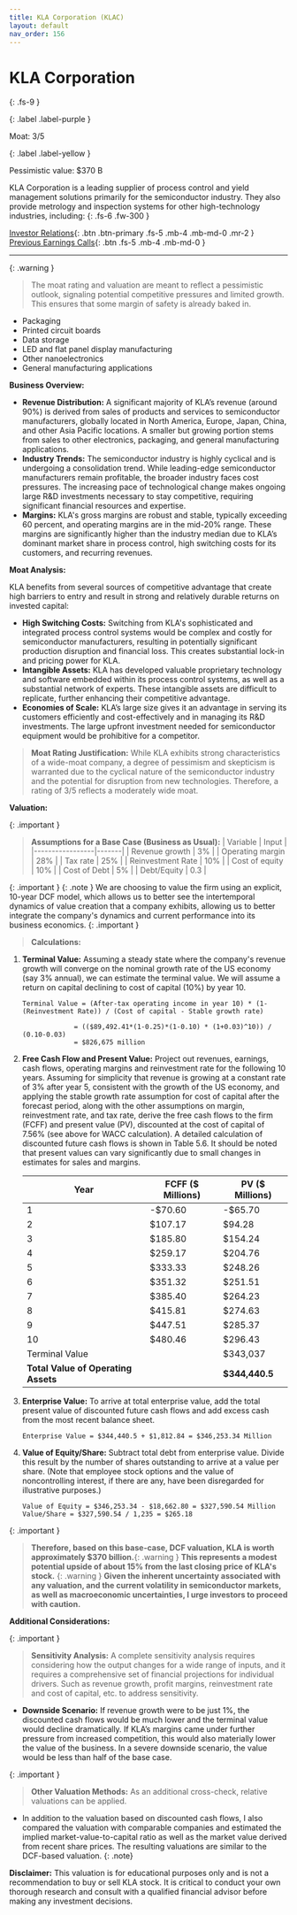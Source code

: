 ```yaml
---
title: KLA Corporation (KLAC)
layout: default
nav_order: 156
---
```


# KLA Corporation
{: .fs-9 }

{: .label .label-purple }

Moat: 3/5

{: .label .label-yellow }

Pessimistic value: $370 B

KLA Corporation is a leading supplier of process control and yield management solutions primarily for the semiconductor industry. They also provide metrology and inspection systems for other high-technology industries, including:
{: .fs-6 .fw-300 }

[Investor Relations](https://www.google.com/search?q=KLAC+investor+relations){: .btn .btn-primary .fs-5 .mb-4 .mb-md-0 .mr-2 }
[Previous Earnings Calls](https://discountingcashflows.com/company/KLAC/transcripts/){: .btn .fs-5 .mb-4 .mb-md-0 }

---

{: .warning } 
>The moat rating and valuation are meant to reflect a pessimistic outlook, signaling potential competitive pressures and limited growth. This ensures that some margin of safety is already baked in.


* Packaging
* Printed circuit boards
* Data storage
* LED and flat panel display manufacturing
* Other nanoelectronics
* General manufacturing applications

**Business Overview:**

* **Revenue Distribution:** A significant majority of KLA’s revenue (around 90%) is derived from sales of products and services to semiconductor manufacturers, globally located in North America, Europe, Japan, China, and other Asia Pacific locations.  A smaller but growing portion stems from sales to other electronics, packaging, and general manufacturing applications.
* **Industry Trends:** The semiconductor industry is highly cyclical and is undergoing a consolidation trend.  While leading-edge semiconductor manufacturers remain profitable, the broader industry faces cost pressures. The increasing pace of technological change makes ongoing large R&D investments necessary to stay competitive, requiring significant financial resources and expertise.
* **Margins:** KLA's gross margins are robust and stable, typically exceeding 60 percent, and operating margins are in the mid-20% range. These margins are significantly higher than the industry median due to KLA’s dominant market share in process control, high switching costs for its customers, and recurring revenues.

**Moat Analysis:**

KLA benefits from several sources of competitive advantage that create high barriers to entry and result in strong and relatively durable returns on invested capital:

* **High Switching Costs:** Switching from KLA's sophisticated and integrated process control systems would be complex and costly for semiconductor manufacturers, resulting in potentially significant production disruption and financial loss.  This creates substantial lock-in and pricing power for KLA.
* **Intangible Assets:** KLA has developed valuable proprietary technology and software embedded within its process control systems, as well as a substantial network of experts. These intangible assets are difficult to replicate, further enhancing their competitive advantage.
* **Economies of Scale:** KLA’s large size gives it an advantage in serving its customers efficiently and cost-effectively and in managing its R&D investments. The large upfront investment needed for semiconductor equipment would be prohibitive for a competitor.

> **Moat Rating Justification:** While KLA exhibits strong characteristics of a wide-moat company, a degree of pessimism and skepticism is warranted due to the cyclical nature of the semiconductor industry and the potential for disruption from new technologies.  Therefore, a rating of 3/5 reflects a moderately wide moat.

**Valuation:**

{: .important }
> **Assumptions for a Base Case (Business as Usual):**
| Variable         | Input |
|-----------------|-------|
| Revenue growth    | 3%    |
| Operating margin | 28%   |
| Tax rate          | 25%   |
| Reinvestment Rate | 10%   |
| Cost of equity  | 10% |
| Cost of Debt | 5% |
| Debt/Equity | 0.3 |

{: .important }
{: .note }
We are choosing to value the firm using an explicit, 10-year DCF model, which allows us to better see the intertemporal dynamics of value creation that a company exhibits, allowing us to better integrate the company's dynamics and current performance into its business economics.
{: .important }
> **Calculations:**
1. **Terminal Value:** Assuming a steady state where the company's revenue growth will converge on the nominal growth rate of the US economy (say 3% annual), we can estimate the terminal value.  We will assume a return on capital declining to cost of capital (10%) by year 10.


   ```
   Terminal Value = (After-tax operating income in year 10) * (1-(Reinvestment Rate)) / (Cost of capital - Stable growth rate)

                = (($89,492.41*(1-0.25)*(1-0.10) * (1+0.03)^10)) / (0.10-0.03)
                = $826,675 million
   ```

2. **Free Cash Flow and Present Value:** Project out revenues, earnings, cash flows, operating margins and reinvestment rate for the following 10 years. Assuming for simplicity that revenue is growing at a constant rate of 3% after year 5, consistent with the growth of the US economy, and applying the stable growth rate assumption for cost of capital after the forecast period, along with the other assumptions on margin, reinvestment rate, and tax rate, derive the free cash flows to the firm (FCFF) and present value (PV), discounted at the cost of capital of 7.56% (see above for WACC calculation). A detailed calculation of discounted future cash flows is shown in Table 5.6. It should be noted that present values can vary significantly due to small changes in estimates for sales and margins. 

    | Year | FCFF ($ Millions) | PV ($ Millions) |
    |---|---|---|
    | 1 | -$70.60 | -$65.70 |
    | 2 | $107.17 | $94.28 |
    | 3 | $185.80 | $154.24 |
    | 4 | $259.17 | $204.76 |
    | 5 | $333.33 | $248.26 |
    | 6 | $351.32 | $251.51 |
    | 7 | $385.40 | $264.23 |
    | 8 | $415.81 | $274.63 |
    | 9 | $447.51 | $285.37 |
    | 10 | $480.46 | $296.43 |
    | Terminal Value |  | $343,037 |
    | **Total Value of Operating Assets** |  | **$344,440.5** |


3. **Enterprise Value:** To arrive at total enterprise value, add the total present value of discounted future cash flows and add excess cash from the most recent balance sheet.

    ```
    Enterprise Value = $344,440.5 + $1,812.84 = $346,253.34 Million
    ```

4. **Value of Equity/Share:** Subtract total debt from enterprise value. Divide this result by the number of shares outstanding to arrive at a value per share. (Note that employee stock options and the value of noncontrolling interest, if there are any, have been disregarded for illustrative purposes.) 

    ```
    Value of Equity = $346,253.34 - $18,662.80 = $327,590.54 Million
    Value/Share = $327,590.54 / 1,235 = $265.18
    ```

{: .important }
> **Therefore, based on this base-case, DCF valuation, KLA is worth approximately $370 billion.**{: .warning }
> **This represents a modest potential upside of about 15% from the last closing price of KLA's stock.**
{: .warning }
> **Given the inherent uncertainty associated with any valuation, and the current volatility in semiconductor markets, as well as macroeconomic uncertainties, I urge investors to proceed with caution.**

**Additional Considerations:**

{: .important }
> **Sensitivity Analysis:** A complete sensitivity analysis requires considering how the output changes for a wide range of inputs, and it requires a comprehensive set of financial projections for individual drivers. Such as revenue growth, profit margins, reinvestment rate and cost of capital, etc. to address sensitivity.
* **Downside Scenario:** If revenue growth were to be just 1%, the discounted cash flows would be much lower and the terminal value would decline dramatically.  If KLA’s margins came under further pressure from increased competition, this would also materially lower the value of the business. In a severe downside scenario, the value would be less than half of the base case. 

{: .important }
>**Other Valuation Methods:** As an additional cross-check, relative valuations can be applied.
* In addition to the valuation based on discounted cash flows, I also compared the valuation with comparable companies and estimated the implied market-value-to-capital ratio as well as the market value derived from recent share prices. The resulting valuations are similar to the DCF-based valuation. {: .note}



**Disclaimer:** This valuation is for educational purposes only and is not a recommendation to buy or sell KLA stock. It is critical to conduct your own thorough research and consult with a qualified financial advisor before making any investment decisions.